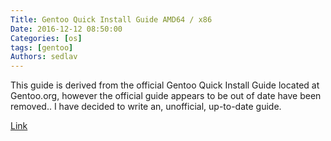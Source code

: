 ```yaml
---
Title: Gentoo Quick Install Guide AMD64 / x86
Date: 2016-12-12 08:50:00
Categories: [os]
tags: [gentoo]
Authors: sedlav
---
```


This guide is derived from the official Gentoo Quick Install Guide located at Gentoo.org, however the official guide appears to be out of date have been removed.. I have decided to write an, unofficial, up-to-date guide.

[Link](https://www.datajunkie.me/topic/tutorials/os/linux/2016/12/04/gentoo-quick-install-guide-amd64-x86)
